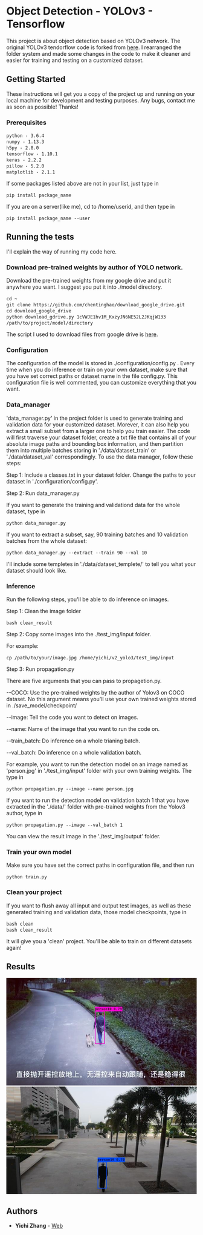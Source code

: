 # Object Detection - YOLOv3 - Tensorflow

This project is about object detection based on YOLOv3 network. The original YOLOv3 tendorflow code is forked from [here](https://gist.github.com/yz2499/960f26114a9298e0eb96cff9d809bc4b). I rearranged the folder system and made some changes in the code to make it cleaner and easier for training and testing on a customized dataset.

## Getting Started

These instructions will get you a copy of the project up and running on your local machine for development and testing purposes. Any bugs, contact me as soon as possible! Thanks!

### Prerequisites

```
python - 3.6.4
numpy - 1.13.3
h5py - 2.8.0
tensorflow - 1.10.1
keras - 2.2.2
pillow - 5.2.0
matplotlib - 2.1.1
```

If some packages listed above are not in your list, just type in
```
pip install package_name
```
If you are on a server(like me), cd to /home/userid, and then type in
```
pip install package_name --user
```

## Running the tests

I'll explain the way of running my code here.

### Download pre-trained weights by author of YOLO network.

Download the pre-trained weights from my google drive and put it anywhere you want. I suggest you put it into ./model directory.

```
cd ~
git clone https://github.com/chentinghao/download_google_drive.git
cd download_google_drive
python download_gdrive.py 1cVWJE1hv1M_KxzyJN6NE52L2JKqjW133 /path/to/project/model/directory
```

The script I used to download files from google drive is [here](https://github.com/chentinghao/download_google_drive).

### Configuration

The configuration of the model is stored in ./configuration/config.py .
Every time when you do inference or train on your own dataset, make sure that you have set correct paths or dataset name in the file config.py. This configuration file is well commented, you can customize everything that you want.

### Data_manager

'data_manager.py' in the project folder is used to generate training and validation data for your customized dataset. Morever, it can also help you extract a small subset from a larger one to help you train easier. The code will first traverse your dataset folder, create a txt file that contains all of your absolute image paths and bounding box information, and then partition them into multiple batches storing in './data/dataset_train' or './data/dataset_val' correspondingly. To use the data manager, follow these steps:

Step 1: Include a classes.txt in your dataset folder. Change the paths to your dataset in './configuration/config.py'.

Step 2: Run data_manager.py

If you want to generate the training and validationd data for the whole dataset, type in
```
python data_manager.py
```

If you want to extract a subset, say, 90 training batches and 10 validation batches from the whole dataset:
```
python data_manager.py --extract --train 90 --val 10
```

I'll include some templetes in './data/dataset_templete/' to tell you what your dataset should look like.

### Inference

Run the following steps, you'll be able to do inference on images.

Step 1: Clean the image folder

```
bash clean_result
```

Step 2: Copy some images into the ./test_img/input folder.

For example:
```
cp /path/to/your/image.jpg /home/yichi/v2_yolo3/test_img/input
```

Step 3: Run propagation.py

There are five arguments that you can pass to propagetion.py.

--COCO: Use the pre-trained weights by the author of Yolov3 on COCO dataset.
		No this argument means you'll use your own trained weights stored in ./save_model/checkpoint/

--image: Tell the code you want to detect on images.

--name: Name of the image that you want to run the code on.

--train_batch: Do inference on a whole trianing batch.

--val_batch: Do inference on a whole validation batch.

For example, you want to run the detection model on an image named as 'person.jpg' in './test_img/input' folder with your own training weights. The type in
```
python propagation.py --image --name person.jpg
```

If you want to run the detection model on validation batch 1 that you have extracted in the './data/' folder with pre-trained weights from the Yolov3 author, type in
```
python propagation.py --image --val_batch 1
```

You can view the result image in the './test_img/output' folder.

### Train your own model

Make sure you have set the correct paths in configuration file, and then run
```
python train.py
```

### Clean your project

If you want to flush away all input and output test images, as well as these generated training and validation data, those model checkpoints, type in
```
bash clean
bash clean_result
```

It will give you a 'clean' project. You'll be able to train on different datasets again!

## Results

<img src="/test_img/positive_results/0.jpg" />
<img src="/test_img/positive_results/1.jpg" />

## Authors

* **Yichi Zhang** -  [Web](http://zhang.ece.cornell.edu/people/yichi-zhang/)